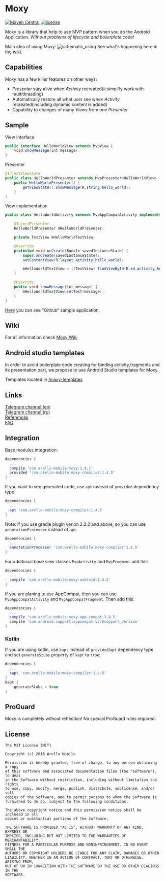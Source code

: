 # Moxy
[![Maven Central](https://img.shields.io/maven-central/v/com.arello-mobile/moxy.svg)](http://search.maven.org/#search%7Cga%7C1%7Cg%3A%22com.arello-mobile%22%20AND%20(a%3A%22moxy%22%20OR%20a%3A%22moxy-compiler%22%20OR%20a%3A%22moxy-android%22%20OR%20a%3A%22moxy-app-compat%22)) [![license](https://img.shields.io/github/license/mashape/apistatus.svg)](https://opensource.org/licenses/MIT)

Moxy is a library that help to use MVP pattern when you do the Android Application. _Without problems of lifecycle and boilerplate code!_

Main idea of using Moxy:
![schematic_using](https://habrastorage.org/files/a2e/b51/8b4/a2eb518b465a4df9b47e68794519270d.gif)
See what's happening here in the [wiki](https://github.com/Arello-Mobile/Moxy/wiki).

## Capabilities

Moxy has a few killer features on other ways:
- _Presenter_ stay alive when _Activity_ recreated(it simplify work with multithreading)
- Automatically restore all what user see when _Activity_ recreated(including dynamic content is added)
- Capability to changes of many _Views_ from one _Presenter_

## Sample

View interface
```java
public interface HelloWorldView extends MvpView {
	void showMessage(int message);
}
```
Presenter
```java
@InjectViewState
public class HelloWorldPresenter extends MvpPresenter<HelloWorldView> {
	public HelloWorldPresenter() {
		getViewState().showMessage(R.string.hello_world);
	}
}
```
View implementation
```java
public class HelloWorldActivity extends MvpAppCompatActivity implements HelloWorldView {

	@InjectPresenter
	HelloWorldPresenter mHelloWorldPresenter;

	private TextView mHelloWorldTextView;

	@Override
	protected void onCreate(Bundle savedInstanceState) {
		super.onCreate(savedInstanceState);
		setContentView(R.layout.activity_hello_world);

		mHelloWorldTextView = ((TextView) findViewById(R.id.activity_hello_world_text_view_message));
	}

	@Override
	public void showMessage(int message) {
		mHelloWorldTextView.setText(message);
	}
}
```

[Here](https://github.com/Arello-Mobile/Moxy/tree/master/sample-github) you can see "Github" sample application.

## Wiki
For all information check [Moxy Wiki](https://github.com/Arello-Mobile/Moxy/wiki)

## Android studio templates
In order to avoid boilerplate code creating for binding activity,fragments and its presentation part, we propose to use Android Studio templates for Moxy. 

Templates located in [/moxy-templates](https://github.com/Arello-Mobile/Moxy/tree/master/moxy-templates)

## Links
[Telegram channel (en)](https://telegram.me/moxy_mvp_library)<br />
[Telegram channel (ru)](https://telegram.me/moxy_ru)<br />
[References](https://github.com/Arello-Mobile/Moxy/wiki#references)<br />
[FAQ](https://github.com/Arello-Mobile/Moxy/wiki/FAQ)

## Integration
Base modules integration:
```groovy
dependencies {
  ...
  compile 'com.arello-mobile:moxy:1.4.5'
  provided 'com.arello-mobile:moxy-compiler:1.4.5'
}
```
If you want to see generated code, use `apt` instead of `provided` dependency type:
```groovy
dependencies {
  ...
  apt 'com.arello-mobile:moxy-compiler:1.4.5'
}
```
Note: if you use gradle plugin verion 2.2.2 and above, so you can use `annotationProcessor` instead of `apt`:
```groovy
dependencies {
  ...
  annotationProcessor 'com.arello-mobile:moxy-compiler:1.4.5'
}
```
For additional base view classes `MvpActivity` and `MvpFragment` add this:
```groovy
dependencies {
  ...
  compile 'com.arello-mobile:moxy-android:1.4.5'
}
```
If you are planing to use AppCompat, then you can use `MvpAppCompatActivity` and `MvpAppCompatFragment`. Then add this:
```groovy
dependencies {
  ...
  compile 'com.arello-mobile:moxy-app-compat:1.4.5'
  compile 'com.android.support:appcompat-v7:$support_version'
}
```
### Kotlin
If you are using kotlin, use `kapt` instead of `provided`/`apt` dependency type and set `generateStubs` property of `kapt` to `true`:
```groovy
dependencies {
  ...
  kapt 'com.arello-mobile:moxy-compiler:1.4.5'
}
kapt {
    generateStubs = true
}
```

## ProGuard
Moxy is completely without reflection! No special ProGuard rules required.

## License
```
The MIT License (MIT)

Copyright (c) 2016 Arello Mobile

Permission is hereby granted, free of charge, to any person obtaining a copy
of this software and associated documentation files (the "Software"), to deal
in the Software without restriction, including without limitation the rights
to use, copy, modify, merge, publish, distribute, sublicense, and/or sell
copies of the Software, and to permit persons to whom the Software is
furnished to do so, subject to the following conditions:

The above copyright notice and this permission notice shall be included in all
copies or substantial portions of the Software.

THE SOFTWARE IS PROVIDED "AS IS", WITHOUT WARRANTY OF ANY KIND, EXPRESS OR
IMPLIED, INCLUDING BUT NOT LIMITED TO THE WARRANTIES OF MERCHANTABILITY,
FITNESS FOR A PARTICULAR PURPOSE AND NONINFRINGEMENT. IN NO EVENT SHALL THE
AUTHORS OR COPYRIGHT HOLDERS BE LIABLE FOR ANY CLAIM, DAMAGES OR OTHER
LIABILITY, WHETHER IN AN ACTION OF CONTRACT, TORT OR OTHERWISE, ARISING FROM,
OUT OF OR IN CONNECTION WITH THE SOFTWARE OR THE USE OR OTHER DEALINGS IN THE
SOFTWARE.
```
